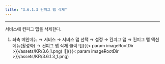 ```yaml
---
title: "3.6.1.3 컨피그 맵 삭제"
---
```


---
서비스에 컨피그 맵을 삭제한다.

1. 좌측 메인메뉴 → 서비스 → 서비스 맵 선택 → 설정 → 컨피그 맵 → 컨피그 맵 액션메뉴\(활성화\) →  컨피그 맵 삭제 클릭
    ![]({{< param imageRootDir >}}/assets/KR/3.6_1.png)
    ![]({{< param imageRootDir >}}/assets/KR/3.6.1.3_1.png)
